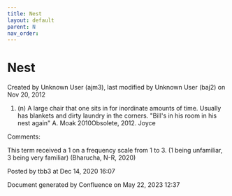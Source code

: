 ```yaml
---
title: Nest
layout: default
parent: N
nav_order:
---
```


# Nest

Created by  Unknown User (ajm3), last modified by  Unknown User (baj2) on Nov 20, 2012

1. (n) A large chair that one sits in for inordinate amounts of time. Usually has blankets and dirty laundry in the corners. &quot;Bill's in his room in his nest again&quot; A. Moak 2010Obsolete, 2012. Joyce

Comments:

This term received a 1 on a frequency scale from 1 to 3. (1 being unfamiliar, 3 being very familiar) (Bharucha, N-R, 2020) 

Posted by tbb3 at Dec 14, 2020 16:07

Document generated by Confluence on May 22, 2023 12:37


